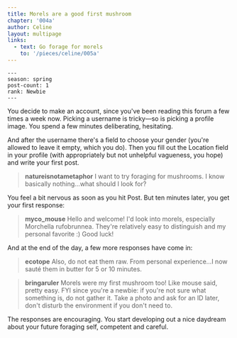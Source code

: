 ```yaml
---
title: Morels are a good first mushroom
chapter: '004a'
author: Celine
layout: multipage
links:
  - text: Go forage for morels
    to: '/pieces/celine/005a'
---
```

```
---
season: spring
post-count: 1
rank: Newbie
---
```
You decide to make an account, since you've been reading this forum a few times a week now. Picking a username is tricky—so is picking a profile image. You spend a few minutes deliberating, hesitating.

And after the username there's a field to choose your gender (you're allowed to leave it empty, which you do). Then you fill out the Location field in your profile (with appropriately but not unhelpful vagueness, you hope) and write your first post.

>**natureisnotametaphor** I want to try foraging for mushrooms. I know basically nothing…what should I look for?

You feel a bit nervous as soon as you hit Post. But ten minutes later, you get your first response:

>**myco_mouse** Hello and welcome! I'd look into morels, especially Morchella rufobrunnea. They're relatively easy to distinguish and my personal favorite :) Good luck!

And at the end of the day, a few more responses have come in:

>**ecotope** Also, do not eat them raw. From personal experience…I now sauté them in butter for 5 or 10 minutes.

>**bringaruler** Morels were my first mushroom too! Like mouse said, pretty easy. FYI since you're a newbie: if you're not sure what something is, do not gather it. Take a photo and ask for an ID later, don't disturb the environment if you don't need to.

The responses are encouraging. You start developing out a nice daydream about your future foraging self, competent and careful.
